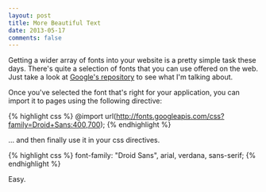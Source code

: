 ```yaml
---
layout: post
title: More Beautiful Text
date: 2013-05-17
comments: false
---
```


Getting a wider array of fonts into your website is a pretty simple task these days. There's quite a selection of fonts that you can use offered on the web. Just take a look at [Google's repository](http://www.google.com/fonts/) to see what I'm talking about.

Once you've selected the font that's right for your application, you can import it to pages using the following directive:

{% highlight css %}
@import url(http://fonts.googleapis.com/css?family=Droid+Sans:400,700);
{% endhighlight %}

... and then finally use it in your css directives.

{% highlight css %}
font-family: "Droid Sans", arial, verdana, sans-serif;
{% endhighlight %}

Easy.